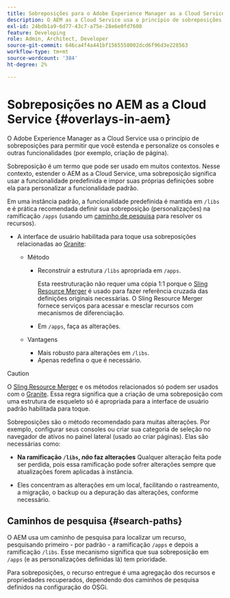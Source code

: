 ```yaml
---
title: Sobreposições para o Adobe Experience Manager as a Cloud Service
description: O AEM as a Cloud Service usa o princípio de sobreposições para permitir que você estenda e personalize os consoles e outras funcionalidades
exl-id: 24bdb1a9-6d77-43c7-a75e-28e6e0fd7608
feature: Developing
role: Admin, Architect, Developer
source-git-commit: 646ca4f4a441bf1565558002dcd6f96d3e228563
workflow-type: tm+mt
source-wordcount: '384'
ht-degree: 2%

---
```


# Sobreposições no AEM as a Cloud Service {#overlays-in-aem}

O Adobe Experience Manager as a Cloud Service usa o princípio de sobreposições para permitir que você estenda e personalize os consoles e outras funcionalidades (por exemplo, criação de página).

Sobreposição é um termo que pode ser usado em muitos contextos. Nesse contexto, estender o AEM as a Cloud Service, uma sobreposição significa usar a funcionalidade predefinida e impor suas próprias definições sobre ela para personalizar a funcionalidade padrão.

Em uma instância padrão, a funcionalidade predefinida é mantida em `/libs` e é prática recomendada definir sua sobreposição (personalizações) na ramificação `/apps` (usando um [caminho de pesquisa](#search-paths) para resolver os recursos).

* A interface de usuário habilitada para toque usa sobreposições relacionadas ao [Granite](https://developer.adobe.com/experience-manager/reference-materials/6-5/granite-ui/api/jcr_root/libs/granite/ui/index.html):

   * Método

      * Reconstruir a estrutura `/libs` apropriada em `/apps`.

        Esta reestruturação não requer uma cópia 1:1 porque o [Sling Resource Merger](/help/implementing/developing/introduction/sling-resource-merger.md) é usado para fazer referência cruzada das definições originais necessárias. O Sling Resource Merger fornece serviços para acessar e mesclar recursos com mecanismos de diferenciação.

      * Em `/apps`, faça as alterações.

   * Vantagens

      * Mais robusto para alterações em `/libs`.
      * Apenas redefina o que é necessário.

>[!CAUTION]
>
>O [Sling Resource Merger](/help/implementing/developing/introduction/sling-resource-merger.md) e os métodos relacionados só podem ser usados com o [Granite](https://developer.adobe.com/experience-manager/reference-materials/6-5/granite-ui/api/jcr_root/libs/granite/ui/index.html). Essa regra significa que a criação de uma sobreposição com uma estrutura de esqueleto só é apropriada para a interface de usuário padrão habilitada para toque.

Sobreposições são o método recomendado para muitas alterações. Por exemplo, configurar seus consoles ou criar sua categoria de seleção no navegador de ativos no painel lateral (usado ao criar páginas). Elas são necessárias como:

* **Na ramificação `/libs`, *não* faz alterações**
Qualquer alteração feita pode ser perdida, pois essa ramificação pode sofrer alterações sempre que atualizações forem aplicadas à instância.

* Eles concentram as alterações em um local, facilitando o rastreamento, a migração, o backup ou a depuração das alterações, conforme necessário.

## Caminhos de pesquisa {#search-paths}

O AEM usa um caminho de pesquisa para localizar um recurso, pesquisando primeiro - por padrão - a ramificação `/apps` e depois a ramificação `/libs`. Esse mecanismo significa que sua sobreposição em `/apps` (e as personalizações definidas lá) tem prioridade.

Para sobreposições, o recurso entregue é uma agregação dos recursos e propriedades recuperados, dependendo dos caminhos de pesquisa definidos na configuração do OSGi.
